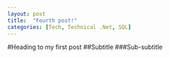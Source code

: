 ```yaml
---
layout: post
title:  "Fourth post!"
categories: [Tech, Technical .Net, SQL]
---
```



#Heading to my first post
##Subtitle
###Sub-subtitle